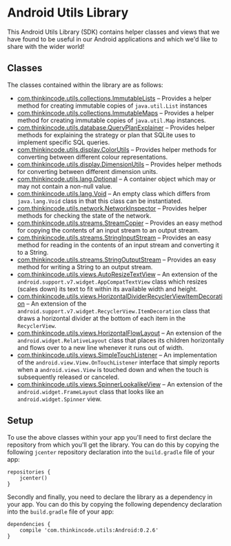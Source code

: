 # Android Utils Library

This Android Utils Library (SDK) contains helper classes and views that we have found to be useful in our Android applications and which we'd like to share with the wider world!

## Classes

The classes contained within the library are as follows:

* [com.thinkincode.utils.collections.ImmutableLists](Android/src/main/java/com/thinkincode/utils/collections/ImmutableLists.java) – Provides a helper method for creating immutable copies of `java.util.List` instances
* [com.thinkincode.utils.collections.ImmutableMaps](Android/src/main/java/com/thinkincode/utils/collections/ImmutableMaps.java) – Provides a helper method for creating immutable copies of `java.util.Map` instances.
* [com.thinkincode.utils.database.QueryPlanExplainer](Android/src/main/java/com/thinkincode/utils/database/QueryPlanExplainer.java) – Provides helper methods for explaining the strategy or plan that SQLite uses to implement specific SQL queries.
* [com.thinkincode.utils.display.ColorUtils](Android/src/main/java/com/thinkincode/utils/display/ColorUtils.java) – Provides helper methods for converting between different colour representations.
* [com.thinkincode.utils.display.DimensionUtils](Android/src/main/java/com/thinkincode/utils/display/DimensionUtils.java) – Provides helper methods for converting between different dimension units.
* [com.thinkincode.utils.lang.Optional](Android/src/main/java/com/thinkincode/utils/lang/Optional.java) – A container object which may or may not contain a non-null value.
* [com.thinkincode.utils.lang.Void](Android/src/main/java/com/thinkincode/utils/lang/Void.java) – An empty class which differs from `java.lang.Void` class in that this class can be instantiated.
* [com.thinkincode.utils.network.NetworkInspector](Android/src/main/java/com/thinkincode/utils/network/NetworkInspector.java) – Provides helper methods for checking the state of the network.
* [com.thinkincode.utils.streams.StreamCopier](Android/src/main/java/com/thinkincode/utils/streams/StreamCopier.java) – Provides an easy method for copying the contents of an input stream to an output stream.
* [com.thinkincode.utils.streams.StringInputStream](Android/src/main/java/com/thinkincode/utils/streams/StringInputStream.java) – Provides an easy method for reading in the contents of an input stream and converting it to a String.
* [com.thinkincode.utils.streams.StringOutputStream](Android/src/main/java/com/thinkincode/utils/streams/StringOutputStream.java) – Provides an easy method for writing a String to an output stream.
* [com.thinkincode.utils.views.AutoResizeTextView](Android/src/main/java/com/thinkincode/utils/views/AutoResizeTextView.java) – An extension of the `android.support.v7.widget.AppCompatTextView` class which resizes (scales down) its text to fit within its available width and height.
* [com.thinkincode.utils.views.HorizontalDividerRecyclerViewItemDecoration](Android/src/main/java/com/thinkincode/utils/views/HorizontalDividerRecyclerViewItemDecoration.java) – An extension of the `android.support.v7.widget.RecyclerView.ItemDecoration` class that draws a horizontal divider at the bottom of each item in the `RecyclerView`.
* [com.thinkincode.utils.views.HorizontalFlowLayout](Android/src/main/java/com/thinkincode/utils/views/HorizontalFlowLayout.java) – An extension of the `android.widget.RelativeLayout` class that places its children horizontally and flows over to a new line whenever it runs out of width.
* [com.thinkincode.utils.views.SimpleTouchListener](Android/src/main/java/com/thinkincode/utils/views/SimpleTouchListener.java) – An implementation of the `android.view.View.OnTouchListener` interface that simply reports when a `android.views.View` is touched down and when the touch is subsequently released or canceled.
* [com.thinkincode.utils.views.SpinnerLookalikeView](Android/src/main/java/com/thinkincode/utils/views/SpinnerLookalikeView.java) – An extension of the `android.widget.FrameLayout` class that looks like an `android.widget.Spinner` view.

## Setup

To use the above classes within your app you'll need to first declare the repository from which you'll get the library. You can do this by copying the following `jcenter` repository declaration into the `build.gradle` file of your app:

    repositories {
        jcenter()
    }

Secondly and finally, you need to declare the library as a dependency in your app. You can do this by copying the following dependency declaration into the `build.gradle` file of your app:

    dependencies {
        compile 'com.thinkincode.utils:Android:0.2.6'
    }
